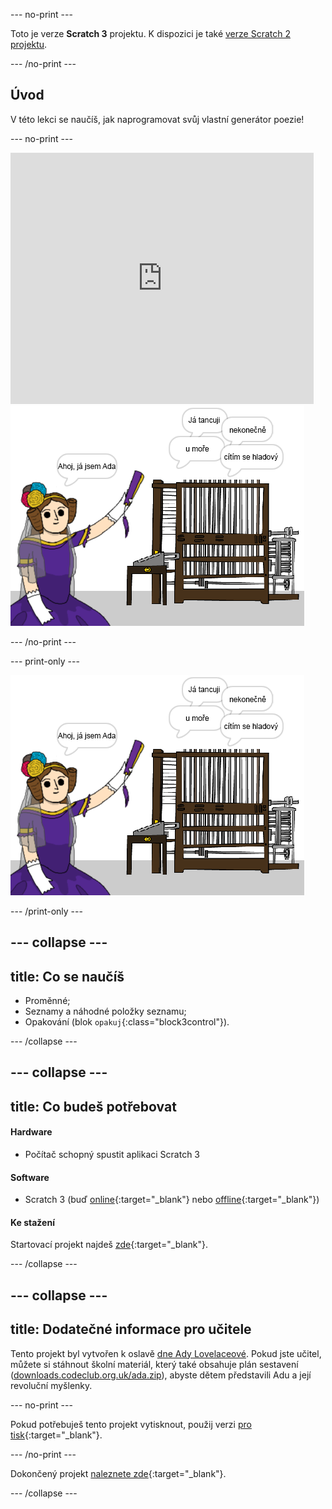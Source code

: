 --- no-print ---

Toto je verze **Scratch 3** projektu. K dispozici je také [verze Scratch 2 projektu](https://projects.raspberrypi.org/cs-CZ/projects/poetry-generator-scratch2).

--- /no-print ---

## Úvod

V této lekci se naučíš, jak naprogramovat svůj vlastní generátor poezie!

--- no-print ---

<div class="scratch-preview">
  <iframe allowtransparency="true" width="485" height="402" src="https://scratch.mit.edu/projects/embed/972152719/?autostart=false" frameborder="0" scrolling="no"></iframe>
  <img src="images/poetry-final.png">
</div>

--- /no-print ---

--- print-only ---

![snímek obrazovky ze hry](images/poetry-final.png)

--- /print-only ---

--- collapse ---
---
title: Co se naučíš
---

+ Proměnné;
+ Seznamy a náhodné položky seznamu;
+ Opakování (blok `opakuj`{:class="block3control"}).

--- /collapse ---

--- collapse ---
---
title: Co budeš potřebovat
---

#### Hardware

+ Počítač schopný spustit aplikaci Scratch 3

#### Software

+ Scratch 3 (buď [online](https://rpf.io/scratchon){:target="_blank"} nebo [offline](https://rpf.io/scratchoff){:target="_blank"})

#### Ke stažení

Startovací projekt najdeš [zde](https://rpf.io/p/cs-CZ/poetry-generator-go){:target="_blank"}.

--- /collapse ---

--- collapse ---
---
title: Dodatečné informace pro učitele
---

Tento projekt byl vytvořen k oslavě [dne Ady Lovelaceové](https://findingada.com). Pokud jste učitel, můžete si stáhnout školní materiál, který také obsahuje plán sestavení ([downloads.codeclub.org.uk/ada.zip](https://downloads.codeclub.org.uk/ada.zip)), abyste dětem představili Adu a její revoluční myšlenky.

--- no-print ---

Pokud potřebuješ tento projekt vytisknout, použij verzi [pro tisk](https://projects.raspberrypi.org/cs-CZ/projects/poetry-generator/print){:target="_blank"}.

--- /no-print ---

Dokončený projekt [naleznete zde](https://rpf.io/p/cs-CZ/poetry-generator-get){:target="_blank"}.

--- /collapse ---